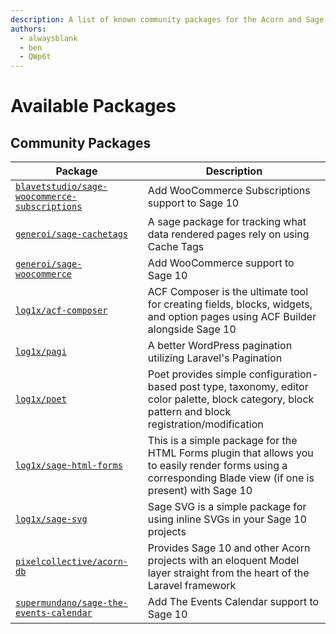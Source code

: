 ```yaml
---
description: A list of known community packages for the Acorn and Sage ecosystem, such as adding WooCommerce support to Sage.
authors:
  - alwaysblank
  - ben
  - QWp6t
---
```


# Available Packages

## Community Packages

| Package | Description |
| ----------- | ----------- |
| [`blavetstudio/sage-woocommerce-subscriptions`](https://github.com/blavetstudio/sage-woocommerce-subscriptions) | Add WooCommerce Subscriptions support to Sage 10 |
| [`generoi/sage-cachetags`](https://github.com/generoi/sage-cachetags) | A sage package for tracking what data rendered pages rely on using Cache Tags |
| [`generoi/sage-woocommerce`](https://github.com/generoi/sage-woocommerce) | Add WooCommerce support to Sage 10 |
| [`log1x/acf-composer`](https://github.com/log1x/acf-composer) | ACF Composer is the ultimate tool for creating fields, blocks, widgets, and option pages using ACF Builder alongside Sage 10 |
| [`log1x/pagi`](https://github.com/log1x/pagi) | A better WordPress pagination utilizing Laravel's Pagination |
| [`log1x/poet`](https://github.com/log1x/poet) | Poet provides simple configuration-based post type, taxonomy, editor color palette, block category, block pattern and block registration/modification |
| [`log1x/sage-html-forms`](https://github.com/log1x/sage-html-forms) | This is a simple package for the HTML Forms plugin that allows you to easily render forms using a corresponding Blade view (if one is present) with Sage 10 |
| [`log1x/sage-svg`](https://github.com/log1x/sage-svg) | Sage SVG is a simple package for using inline SVGs in your Sage 10 projects |
| [`pixelcollective/acorn-db`](https://github.com/pixelcollective/acorn-db) | Provides Sage 10 and other Acorn projects with an eloquent Model layer straight from the heart of the Laravel framework |
| [`supermundano/sage-the-events-calendar`](https://github.com/supermundano/sage-the-events-calendar) | Add The Events Calendar support to Sage 10 |

